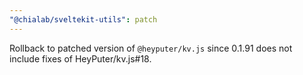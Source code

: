 ```yaml
---
"@chialab/sveltekit-utils": patch
---
```


Rollback to patched version of `@heyputer/kv.js` since 0.1.91 does not include fixes of HeyPuter/kv.js#18.
